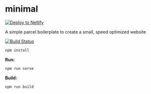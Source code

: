 # minimal
[![Deploy to Netlify](https://www.netlify.com/img/deploy/button.svg)](https://app.netlify.com/start/deploy?repository=https://github.com/joxx/minimal)

A simple parcel boilerplate to create a small, speed optimized website

[![Build Status](https://travis-ci.org/joxx/minimal.svg?branch=master)](https://travis-ci.org/joxx/minimal)

```bash
npm install
```


**Run:**

```bash
npm run serve
```

**Build:**

```bash
npm run build
```